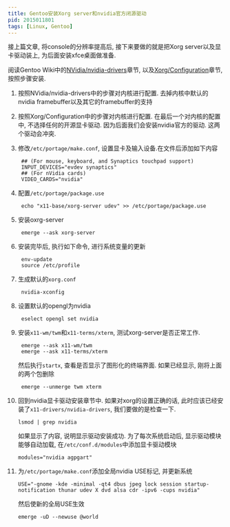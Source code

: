 ```yaml
---
title: Gentoo安装Xorg server和nvidia官方闭源驱动
pid: 2015011801
tags: [Linux, Gentoo]
---
```

接上篇文章, 将console的分辨率提高后, 接下来要做的就是把Xorg server以及显卡驱动装上, 为后面安装xfce桌面做准备.

阅读Gentoo Wiki中的[NVidia/nvidia-drivers](https://wiki.gentoo.org/wiki/NVidia/nvidia-drivers)章节, 以及[Xorg/Configuration](https://wiki.gentoo.org/wiki/Xorg/Configuration)章节, 按照步骤安装.

1. 按照NVidia/nvidia-drivers中的步骤对内核进行配置. 去掉内核中默认的nvidia framebuffer以及其它的framebuffer的支持
2. 按照Xorg/Configuration中的步骤对内核进行配置. 在最后一个对内核的配置中, 不选择任何的开源显卡驱动. 因为后面我们会安装nvidia官方的驱动. 这两个驱动会冲突.
3. 修改`/etc/portage/make.conf`, 设置显卡及输入设备.在文件后添加如下内容

        ## (For mouse, keyboard, and Synaptics touchpad support)
        INPUT_DEVICES="evdev synaptics"
        ## (For nVidia cards)
        VIDEO_CARDS="nvidia"

4. 配置`/etc/portage/package.use`

        echo "x11-base/xorg-server udev" >> /etc/portage/package.use

5. 安装oxrg-server

        emerge --ask xorg-server

6. 安装完毕后, 执行如下命令, 进行系统变量的更新

        env-update
        source /etc/profile

7. 生成默认的`xorg.conf`

        nvidia-xconfig

8. 设置默认的opengl为nvidia

        eselect opengl set nvidia

9. 安装`x11-wm/twm`和`x11-terms/xterm`, 测试xorg-server是否正常工作.

        emerge --ask x11-wm/twm
        emerge --ask x11-terms/xterm
    然后执行`startx`, 查看是否显示了图形化的终端界面. 如果已经显示, 刚将上面的两个包删除

        emerge --unmerge twm xterm

10. 回到nvidia显卡驱动安装章节中. 如果对xorg的设置正确的话, 此时应该已经安装了`x11-drivers/nvidia-drivers`, 我们要做的是检查一下.

        lsmod | grep nvidia
    如果显示了内容, 说明显示驱动安装成功. 为了每次系统启动后, 显示驱动模块能够自动加载, 在`/etc/conf.d/modules`中添加显卡驱动模块

        modules="nvidia agpgart"

11. 为`/etc/portage/make.conf`添加全局nvidia USE标记, 并更新系统

        USE="-gnome -kde -minimal -qt4 dbus jpeg lock session startup-notification thunar udev X dvd alsa cdr -ipv6 -cups nvidia"
    然后使新的全局USE生效

        emerge -uD --newuse @world
